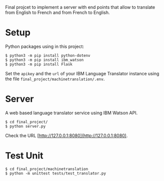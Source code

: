 Final projcet to implement a server with end points that allow to translate from English to French and from French to English.


# Setup

Python packages using in this project:
```console
$ python3 -m pip install python-dotenv
$ python3 -m pip install ibm_watson
$ python3 -m pip install Flask
```

Set the `apikey` and the `url` of your IBM Language Translator instance using the file `final_project/machinetranslation/.env`.

# Server

A web based language translator service using IBM Watson API.

```console
$ cd final_project/
$ python server.py
```
Check the URL [http://127.0.0.1:8080](http://127.0.0.1:8080).

# Test Unit

```console
$ cd final_project/machinetranslation
$ python -m unittest tests/test_translator.py
```
